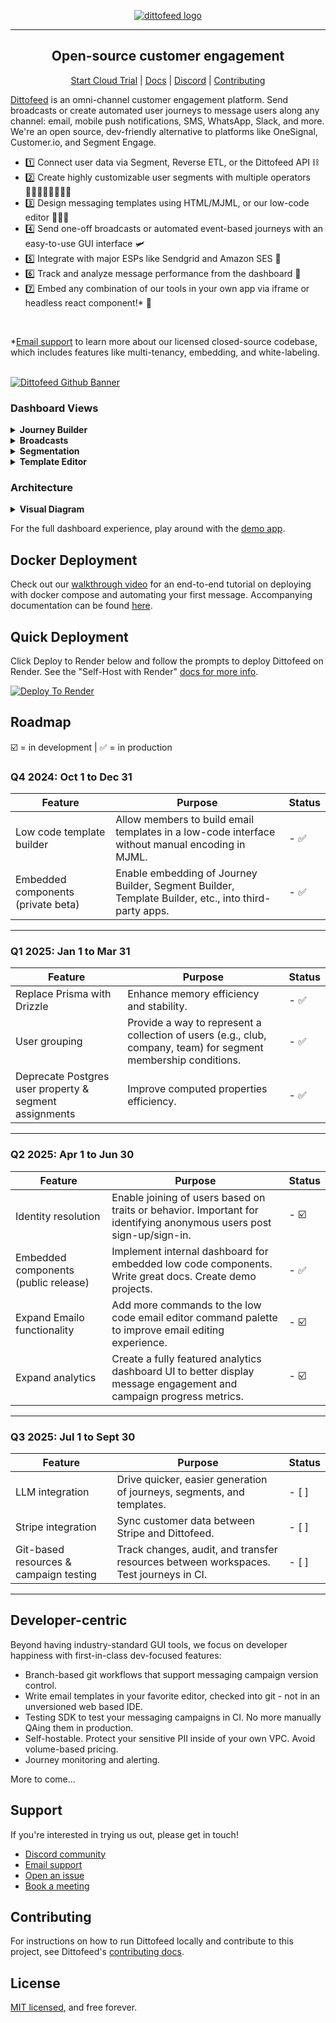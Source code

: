 <p align="center">
  <a href="https://dittofeed.com">
    <picture>
      <source media="(prefers-color-scheme: dark)" srcset="https://raw.githubusercontent.com/dittofeed/dittofeed/main/packages/docs/logo/dark.png">
      <img alt="dittofeed logo" src="https://raw.githubusercontent.com/dittofeed/dittofeed/main/packages/docs/logo/light.png">
    </picture>
  </a>
</p>

---

<h2 align="center">Open-source customer engagement</h3>

<p align="center">
  <a href="https://app.dittofeed.com/dashboard">Start Cloud Trial</a> | <a href="https://docs.dittofeed.com/introduction">Docs</a> | <a href="https://discord.gg/HajPkCG4Mm">Discord</a> | <a href="https://docs.dittofeed.com/contributing/running-locally">Contributing</a>
</p>

[Dittofeed](https://dittofeed.com) is an omni-channel customer engagement platform. Send broadcasts or create automated user journeys to message users along any channel: email, mobile push notifications, SMS, WhatsApp, Slack, and more. We're an open source, dev-friendly alternative to platforms like OneSignal, Customer.io, and Segment Engage.

- 1️⃣ Connect user data via Segment, Reverse ETL, or the Dittofeed API ⛓️
- 2️⃣ Create highly customizable user segments with multiple operators 🧍🏽‍♀️🧍🏻‍♂️🧍🏾
- 3️⃣ Design messaging templates using HTML/MJML, or our low-code editor 👨🏻‍🎨
- 4️⃣ Send one-off broadcasts or automated event-based journeys with an easy-to-use GUI interface 🛩️
- 5️⃣ Integrate with major ESPs like Sendgrid and Amazon SES 🏰
- 6️⃣ Track and analyze message performance from the dashboard 🎯
- 7️⃣ Embed any combination of our tools in your own app via iframe or headless react component!* 🤩

<br>

*[Email support](mailto:support@dittofeed.com) to learn more about our licensed closed-source codebase, which includes features like multi-tenancy, embedding, and white-labeling.

<br>

<a href="https://dittofeed.com/">
  <img src="https://storage.googleapis.com/dittofeed-public/dittofeed-github_banner_v2.png" alt="Dittofeed Github Banner" />
</a>

<br>

### Dashboard Views

<details>
  <summary><b>Journey Builder</b></summary>
  <img alt="Customer Journeys" src="https://storage.googleapis.com/dittofeed-public/journeys_v2.png">
</details>
<details>
  <summary><b>Broadcasts</b></summary>
  <img alt="Broadcast Flow" src="https://storage.googleapis.com/dittofeed-public/broadcasts_v2.png">
</details>
<details>
  <summary><b>Segmentation</b></summary>
  <img alt="User Segmentation" src="https://storage.googleapis.com/dittofeed-public/segments_v2.png">
</details>
<details>
  <summary><b>Template Editor</b></summary>
  <img alt="Message Templates" src="https://storage.googleapis.com/dittofeed-public/templates_v2.png">
</details>

### Architecture

<details>
  <summary><b>Visual Diagram</b></summary>
  <img alt="Architecture" src="https://storage.googleapis.com/dittofeed-public/Architecture%20Diagram_Dark.png">
</details>

For the full dashboard experience, play around with the [demo app](https://demo.dittofeed.com/dashboard).

## Docker Deployment

Check out our [walkthrough video](https://youtu.be/kZbDvVCylVg?si=Gt7xbcQ-_hk6fqKt) for an end-to-end tutorial on deploying with docker compose and automating your first message. Accompanying documentation can be found [here](https://docs.dittofeed.com/deployment/self-hosted/docker-compose).  

## Quick Deployment

Click Deploy to Render below and follow the prompts to deploy Dittofeed on Render. See the "Self-Host with Render" [docs for more info](https://docs.dittofeed.com/deployment/self-hosted/render).

<a href="https://render.com/deploy?repo=https://github.com/dittofeed/dittofeed" target="_blank" rel="nofollow"><img src="https://render.com/images/deploy-to-render-button.svg" alt="Deploy To Render"></a>

## Roadmap

☑️ = in development | ✅ = in production


### Q4 2024: Oct 1 to Dec 31

| Feature                       | Purpose                                                                                                       | Status  |
|-------------------------------|---------------------------------------------------------------------------------------------------------------|---------|
| Low code template builder     | Allow members to build email templates in a low-code interface without manual encoding in MJML.               | - ✅  |
| Embedded components (private beta)  | Enable embedding of Journey Builder, Segment Builder, Template Builder, etc., into third-party apps.    | - ✅  |

---

### Q1 2025: Jan 1 to Mar 31

| Feature                      | Purpose                                                                                                         | Status  |
|------------------------------|-----------------------------------------------------------------------------------------------------------------|---------|
| Replace Prisma with Drizzle  | Enhance memory efficiency and stability.                                                                        | - ✅  |
| User grouping                | Provide a way to represent a collection of users (e.g., club, company, team) for segment membership conditions. | - ✅  |
| Deprecate Postgres user property & segment assignments  | Improve computed properties efficiency.                                              | - ✅  |

---

### Q2 2025: Apr 1 to Jun 30

| Feature                      | Purpose                                                                                                         | Status  |
|------------------------------|-----------------------------------------------------------------------------------------------------------------|---------|
| Identity resolution          | Enable joining of users based on traits or behavior. Important for identifying anonymous users post sign-up/sign-in. | - ☑️ |
| Embedded components (public release)  | Implement internal dashboard for embedded low code components. Write great docs. Create demo projects. | - ✅ |
| Expand Emailo functionality  | Add more commands to the low code email editor command palette to improve email editing experience.             | - ☑️ |
| Expand analytics | Create a fully featured analytics dashboard UI to better display message engagement and campaign progress metrics.          | - ☑️ |

---

### Q3 2025: Jul 1 to Sept 30

| Feature                      | Purpose                                                                                                         | Status  |
|------------------------------|-----------------------------------------------------------------------------------------------------------------|---------|
| LLM integration                        | Drive quicker, easier generation of journeys, segments, and templates.                                | - \[ ]  |
| Stripe integration                     | Sync customer data between Stripe and Dittofeed.                                                      | - \[ ]  |
| Git-based resources & campaign testing | Track changes, audit, and transfer resources between workspaces. Test journeys in CI.                 | - \[ ]  |

---

## Developer-centric

Beyond having industry-standard GUI tools, we focus on developer happiness with first-in-class dev-focused features:

- Branch-based git workflows that support messaging campaign version control.
- Write email templates in your favorite editor, checked into git - not in an unversioned web based IDE.
- Testing SDK to test your messaging campaigns in CI. No more manually QAing them in production.
- Self-hostable. Protect your sensitive PII inside of your own VPC. Avoid volume-based pricing.
- Journey monitoring and alerting.

More to come...

## Support

If you're interested in trying us out, please get in touch!

* [Discord community](https://discord.gg/HajPkCG4Mm)
* [Email support](mailto:support@dittofeed.com)
* [Open an issue](https://github.com/dittofeed/dittofeed/issues/new)
* [Book a meeting](https://calendly.com/d/zy7-8d5-jdq/dittofeed-demo-founders)

## Contributing

For instructions on how to run Dittofeed locally and contribute to this project, see Dittofeed's [contributing docs](https://docs.dittofeed.com/contributing/).

## License

[MIT licensed](/LICENSE), and free forever.
